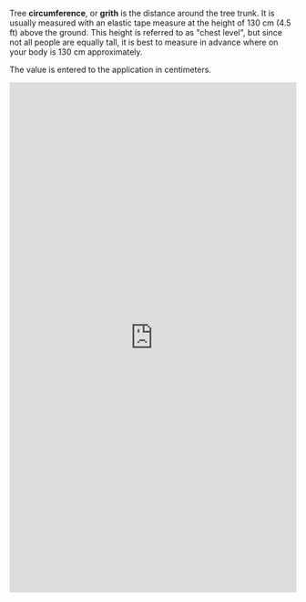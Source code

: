 Tree **circumference**, or **grith** is the distance around the tree trunk.
It is usually measured with an elastic tape measure at the height of 130 cm (4.5 ft) above the ground.
This height is referred to as "chest level", but since not all people are equally tall, it is best to measure in advance where on your body is 130 cm approximately.

The value is entered to the application in centimeters.

<iframe style="aspect-ratio: 506/899; width: 100%; max-width: 506px" src="https://www.youtube.com/embed/OhPFot1Mt6k" title="Using a diameter tape to measure the DBH" frameborder="0" allow="accelerometer; autoplay; clipboard-write; encrypted-media; gyroscope; picture-in-picture; web-share" referrerpolicy="strict-origin-when-cross-origin" allowfullscreen></iframe>
